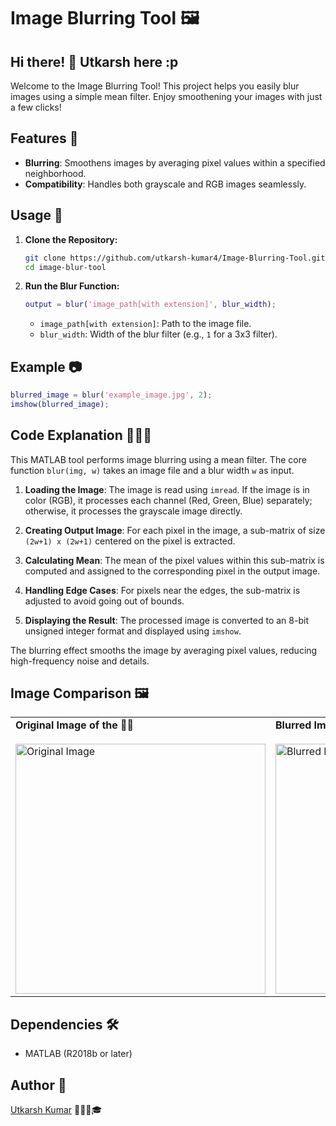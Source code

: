 # Image Blurring Tool 🖼️

## Hi there! 👋  Utkarsh here :p
Welcome to the Image Blurring Tool! This project helps you easily blur images using a simple mean filter. Enjoy smoothening your images with just a few clicks!

## Features 🌟
- **Blurring**: Smoothens images by averaging pixel values within a specified neighborhood.
- **Compatibility**: Handles both grayscale and RGB images seamlessly.

## Usage 🚀

1. **Clone the Repository:**
   ```bash
   git clone https://github.com/utkarsh-kumar4/Image-Blurring-Tool.git
   cd image-blur-tool
   ```

2. **Run the Blur Function:**
   ```matlab
   output = blur('image_path[with extension]', blur_width);
   ```

   - `image_path[with extension]`: Path to the image file.
   - `blur_width`: Width of the blur filter (e.g., `1` for a 3x3 filter).

## Example 📷

```matlab
blurred_image = blur('example_image.jpg', 2);
imshow(blurred_image);
```

## Code Explanation 👨🏻‍💻

This MATLAB tool performs image blurring using a mean filter. The core function `blur(img, w)` takes an image file and a blur width `w` as input. 

1. **Loading the Image**: The image is read using `imread`. If the image is in color (RGB), it processes each channel (Red, Green, Blue) separately; otherwise, it processes the grayscale image directly.

2. **Creating Output Image**: For each pixel in the image, a sub-matrix of size `(2w+1) x (2w+1)` centered on the pixel is extracted. 

3. **Calculating Mean**: The mean of the pixel values within this sub-matrix is computed and assigned to the corresponding pixel in the output image.

4. **Handling Edge Cases**: For pixels near the edges, the sub-matrix is adjusted to avoid going out of bounds.

5. **Displaying the Result**: The processed image is converted to an 8-bit unsigned integer format and displayed using `imshow`.

The blurring effect smooths the image by averaging pixel values, reducing high-frequency noise and details.

## Image Comparison 🖼️
<table>
  <tr>
    <td valign="top">
      <strong>Original Image of the 🐐👑</strong><br><br>
      <img src="https://github.com/utkarsh-kumar4/Image-Blurring-Tool/blob/main/messi.png" width="400" alt="Original Image">
    </td>
    <td valign="top">
      <strong>Blurred Image of the 🐐👑 [w = 10]</strong><br><br>
      <img src="https://github.com/utkarsh-kumar4/Image-Blurring-Tool/blob/main/messi_blurred.png" width="400" alt="Blurred Image">
    </td>
  </tr>
</table>

## Dependencies 🛠️
- MATLAB (R2018b or later)

## Author 👤
[Utkarsh Kumar](https://github.com/utkarsh-kumar4) 👨🏻‍💻🎓
